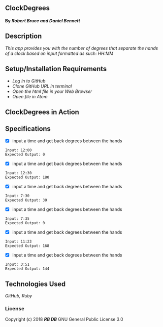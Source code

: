 ## **ClockDegrees**

#### By _**Robert Bruce and Daniel Bennett**_

## Description

_This app provides you with the number of degrees that separate the hands of a clock based on input formatted as such: HH:MM_

## Setup/Installation Requirements

* _Log in to GitHub_
* _Clone GitHub URL in terminal_
* _Open the html file in your Web Browser_
* _Open file in Atom_

## ClockDegrees in Action

<!-- ![Home Screen](images/home-screen.png) -->
<!-- ![Customer Side](images/customer-screen.png) -->

## Specifications

- [x] input a time and get back degrees between the hands
````
Input: 12:00
Expected Output: 0
````

- [x] input a time and get back degrees between the hands
````
Input: 12:30
Expected Output: 180
````

- [x] input a time and get back degrees between the hands
````
Input: 7:30
Expected Output: 30
````

- [x] input a time and get back degrees between the hands
````
Input: 7:35
Expected Output: 0
````

- [x] input a time and get back degrees between the hands
````
Input: 11:23
Expected Output: 168
````

- [x] input a time and get back degrees between the hands
````
Input: 3:51
Expected Output: 144
````

## Technologies Used
_GitHub, Ruby_

### License
Copyright (c) 2018 **_RB DB_** GNU General Public License 3.0
